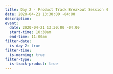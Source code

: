 ```yaml
---
title: Day 2 - Product Track Breakout Session 4
date: 2020-04-21 13:30:00 -04:00
description: 
event:
  date: 2020-04-21 13:30:00 -04:00
  start-time: 10:30am
  end-time: 11:00am
filter-date:
  is-day-2: true
filter-time:
  is-morning: true
filter-type:
  is-track-product: true
---
```



